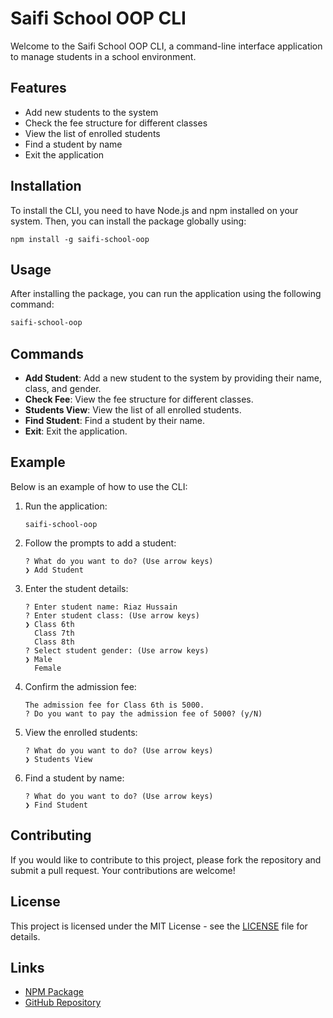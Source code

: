 
# Saifi School OOP CLI

Welcome to the Saifi School OOP CLI, a command-line interface application to manage students in a school environment.

## Features

- Add new students to the system
- Check the fee structure for different classes
- View the list of enrolled students
- Find a student by name
- Exit the application

## Installation

To install the CLI, you need to have Node.js and npm installed on your system. Then, you can install the package globally using:

```install
npm install -g saifi-school-oop
```

## Usage

After installing the package, you can run the application using the following command:

```bash
saifi-school-oop
```

## Commands

- **Add Student**: Add a new student to the system by providing their name, class, and gender.
- **Check Fee**: View the fee structure for different classes.
- **Students View**: View the list of all enrolled students.
- **Find Student**: Find a student by their name.
- **Exit**: Exit the application.

## Example

Below is an example of how to use the CLI:

1. Run the application:

    ```Run
    saifi-school-oop
    ```

2. Follow the prompts to add a student:

    ```
    ? What do you want to do? (Use arrow keys)
    ❯ Add Student
    ```

3. Enter the student details:

    ```
    ? Enter student name: Riaz Hussain
    ? Enter student class: (Use arrow keys)
    ❯ Class 6th
      Class 7th
      Class 8th
    ? Select student gender: (Use arrow keys)
    ❯ Male
      Female
    ```

4. Confirm the admission fee:

    ```
    The admission fee for Class 6th is 5000.
    ? Do you want to pay the admission fee of 5000? (y/N)
    ```

5. View the enrolled students:

    ```
    ? What do you want to do? (Use arrow keys)
    ❯ Students View
    ```

6. Find a student by name:

    ```
    ? What do you want to do? (Use arrow keys)
    ❯ Find Student
    ```

## Contributing

If you would like to contribute to this project, please fork the repository and submit a pull request. Your contributions are welcome!

## License

This project is licensed under the MIT License - see the [LICENSE](LICENSE) file for details.

## Links

- [NPM Package](https://www.npmjs.com/package/saifi-school-oop)
- [GitHub Repository](https://github.com/Riaz-Hussain-Saifi/OOP-CLI.git)



